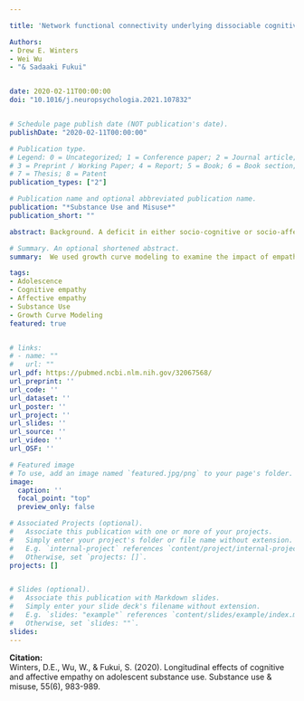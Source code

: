 ```yaml
---

title: 'Network functional connectivity underlying dissociable cognitive and affective components of empathy in adolescence'

Authors: 
- Drew E. Winters
- Wei Wu 
- "& Sadaaki Fukui"


date: 2020-02-11T00:00:00
doi: "10.1016/j.neuropsychologia.2021.107832"


# Schedule page publish date (NOT publication's date).
publishDate: "2020-02-11T00:00:00"

# Publication type.
# Legend: 0 = Uncategorized; 1 = Conference paper; 2 = Journal article;
# 3 = Preprint / Working Paper; 4 = Report; 5 = Book; 6 = Book section;
# 7 = Thesis; 8 = Patent
publication_types: ["2"]

# Publication name and optional abbreviated publication name.
publication: "*Substance Use and Misuse*"
publication_short: ""

abstract: Background. A deficit in either socio-cognitive or socio-affective components of empathy is associated with the severity of substance use by late adolescence. What remains unknown is how longitudinal changes in these components of empathy predict adolescent substance using behavior. Methods. This secondary data analysis used data that followed adolescents in outpatient treatment for substance use (n = 826) during treatment and at 6 months post-treatment. To examine cross-lagged effects of empathy on substance use over time, we used a latent basis growth curve model. Results. Increases in affective empathy predicted reduced substance use over time. However, cognitive empathy did not predict substance use after controlling for other covariates. Conclusions. Lower levels of affective empathy may indicate a developmental vulnerability for substance using behavior. Modifying affective empathy may be a viable treatment target for reducing adolescent substance use.

# Summary. An optional shortened abstract.
summary:  We used growth curve modeling to examine the impact of empathy's trajectory on the trajectory of substance use in a sample of adolescents in substance use treatment. 

tags:
- Adolescence
- Cognitive empathy
- Affective empathy
- Substance Use
- Growth Curve Modeling
featured: true


# links:
# - name: ""
#   url: ""
url_pdf: https://pubmed.ncbi.nlm.nih.gov/32067568/
url_preprint: ''
url_code: ''
url_dataset: ''
url_poster: ''
url_project: ''
url_slides: ''
url_source: ''
url_video: ''
url_OSF: ''

# Featured image
# To use, add an image named `featured.jpg/png` to your page's folder. 
image:
  caption: ''
  focal_point: "top"
  preview_only: false

# Associated Projects (optional).
#   Associate this publication with one or more of your projects.
#   Simply enter your project's folder or file name without extension.
#   E.g. `internal-project` references `content/project/internal-project/index.md`.
#   Otherwise, set `projects: []`.
projects: []


# Slides (optional).
#   Associate this publication with Markdown slides.
#   Simply enter your slide deck's filename without extension.
#   E.g. `slides: "example"` references `content/slides/example/index.md`.
#   Otherwise, set `slides: ""`.
slides: 
---
```

**Citation:**  
Winters, D.E., Wu, W., & Fukui, S. (2020). Longitudinal effects of cognitive and affective empathy on adolescent substance use. Substance use & misuse, 55(6), 983-989.







